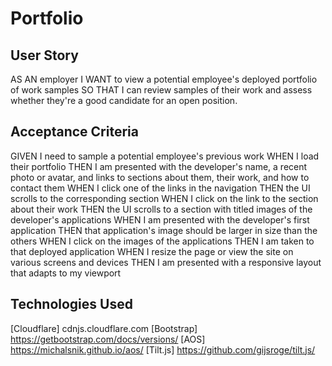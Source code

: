 # Portfolio

## User Story

AS AN employer
I WANT to view a potential employee's deployed portfolio of work samples
SO THAT I can review samples of their work and assess whether they're a good candidate for an open position.

## Acceptance Criteria

GIVEN I need to sample a potential employee's previous work
WHEN I load their portfolio
THEN I am presented with the developer's name, a recent photo or avatar, and links to sections about them, their work, and how to contact them
WHEN I click one of the links in the navigation
THEN the UI scrolls to the corresponding section
WHEN I click on the link to the section about their work
THEN the UI scrolls to a section with titled images of the developer's applications
WHEN I am presented with the developer's first application
THEN that application's image should be larger in size than the others
WHEN I click on the images of the applications
THEN I am taken to that deployed application
WHEN I resize the page or view the site on various screens and devices
THEN I am presented with a responsive layout that adapts to my viewport

## Technologies Used

[Cloudflare] cdnjs.cloudflare.com
[Bootstrap] https://getbootstrap.com/docs/versions/ 
[AOS] https://michalsnik.github.io/aos/
[Tilt.js] https://github.com/gijsroge/tilt.js/ 
